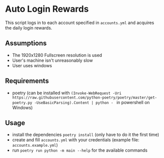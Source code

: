 # Auto Login Rewards

This script logs in to each account specified in `accounts.yml` and acquires the daily login rewards.

## Assumptions

- The 1920x1280 Fullscreen resolution is used
- User's machine isn't unreasonably slow
- User uses windows

## Requirements

- poetry (can be installed
  with `(Invoke-WebRequest -Uri https://raw.githubusercontent.com/python-poetry/poetry/master/get-poetry.py -UseBasicParsing).Content | python -
  ` in powershell on Windows)

## Usage

- install the dependencies `poetry install` (only have to do it the first time)
- create and fill `accounts.yml` with your credentials (example file: `accounts.example.yml`)
- run `poetry run python -m main --help` for the available commands

